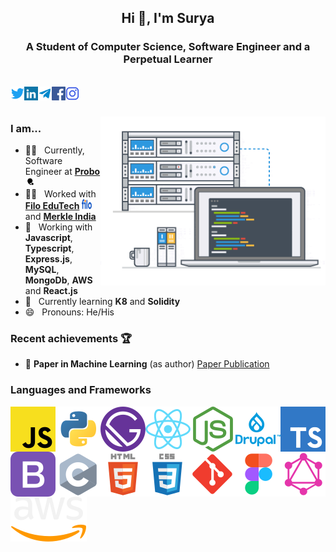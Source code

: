 <h2 align="center">Hi 👋, I'm Surya </h2>
<h3 align="center">A Student of Computer Science, Software Engineer and a Perpetual Learner</h3>

<a href="https://twitter.com/surya_thakur15/" target="blank"><br /><img align="left" src="assets/twitter.svg" alt="surya-probo" width="22px" /></a>
<a href="https://linkedin.com/in/suryathakur15/" target="blank"><img align="left" src="assets/linkedin.svg" alt="surya-probo" width="22px" /></a>
<a href="https://t.me/surya_thakur15">
<img align="left" alt="Surya's Telegram" width="22px" src="assets/telegram.svg" />
</a>
<a href="https://www.facebook.com/suryathakur15/" target="blank"><img align="left" src="assets/facebook.svg" alt="surya-probo" width="22px" /></a>
<a href="https://instagram.com/surya_thakur15" target="blank"><img align="left" src="assets/instagram.svg" alt="surya-probo" width="22px" /></a>
<br />
<br />

<img align="right" alt="GIF" src="assets/work.gif" width="360px"/>

### I am...

- 👨‍💻 &nbsp; Currently, Software Engineer at **[Probo](https://probo.in/)** <img src="assets/probosvg.svg" height="16px" width="16px"/>
- 👨‍💻 &nbsp; Worked with **[Filo EduTech](https://askfilo.com/)** <img src="assets/filo.svg" height="16px" width="16px"/> and **[Merkle India](https://www.merkle.com/in/)**
- 🔭 &nbsp; Working with **Javascript**, **Typescript**, **Express.js**, **MySQL**, **MongoDb**, **AWS** and **React.js**
- 🌱 &nbsp; Currently learning **K8** and **Solidity**
- 😄 &nbsp; Pronouns: He/His
<!-- - 📄 &nbsp; Get to know about my experiences in **[Resume]()** -->

### Recent achievements 🏆

- 📃 **Paper in Machine Learning** (as author) [Paper Publication](https://ieeexplore.ieee.org/abstract/document/9071525)

### Languages and Frameworks

<img align="left" src="assets/javascript.svg" />
<img align="left" src="assets/python.svg" />
<img align="left" src="assets/gatsby.svg" />
<img align="left" src="assets/react.svg" />
<img align="left" src="assets/node.svg" />
<img align="left" src="assets/drupal.svg" />
<img align="left" src="assets/typescript.svg" />
<img align="left" src="assets/bootstrap.svg" />
<img align="left" src="assets/c.svg" />
<img align="left" src="assets/html.svg" />
<img align="left" src="assets/css.svg" />
<img align="left" src="assets/git.svg" />
<img align="left" src="assets/figma.svg" />
<img align="left" src="assets/graphql.svg" />
<img align="left" src="assets/aws.svg" />

<br />
